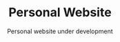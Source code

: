 <h1 align="center">
  Personal Website
</h1>
<p align="center">
  Personal website under development
</p>
